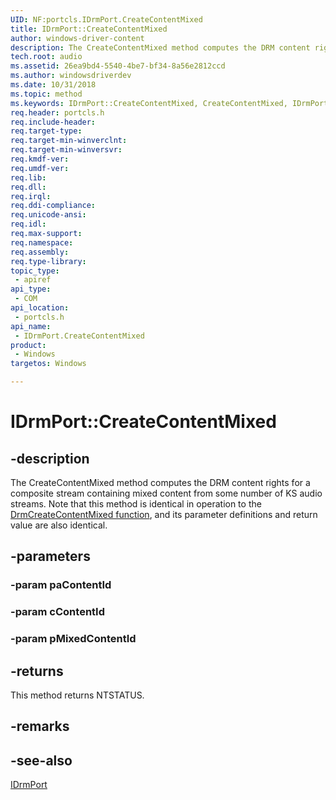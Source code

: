 ```yaml
---
UID: NF:portcls.IDrmPort.CreateContentMixed
title: IDrmPort::CreateContentMixed
author: windows-driver-content
description: The CreateContentMixed method computes the DRM content rights for a composite stream containing mixed content from some number of KS audio streams. 
tech.root: audio
ms.assetid: 26ea9bd4-5540-4be7-bf34-8a56e2812ccd
ms.author: windowsdriverdev
ms.date: 10/31/2018
ms.topic: method
ms.keywords: IDrmPort::CreateContentMixed, CreateContentMixed, IDrmPort.CreateContentMixed, IDrmPort::CreateContentMixed, IDrmPort.CreateContentMixed
req.header: portcls.h
req.include-header:
req.target-type:
req.target-min-winverclnt:
req.target-min-winversvr:
req.kmdf-ver:
req.umdf-ver:
req.lib:
req.dll:
req.irql: 
req.ddi-compliance:
req.unicode-ansi:
req.idl:
req.max-support:
req.namespace:
req.assembly:
req.type-library: 
topic_type: 
 - apiref
api_type: 
 - COM
api_location: 
 - portcls.h
api_name: 
 - IDrmPort.CreateContentMixed
product: 
 - Windows
targetos: Windows

---
```


# IDrmPort::CreateContentMixed


## -description

The CreateContentMixed method computes the DRM content rights for a composite stream containing mixed content from some number of KS audio streams. Note that this method is identical in operation to the [DrmCreateContentMixed function](https://docs.microsoft.com/windows-hardware/drivers/ddi/content/drmk/nf-drmk-drmcreatecontentmixed), and its parameter definitions and return value are also identical.

## -parameters

### -param paContentId



### -param cContentId



### -param pMixedContentId




## -returns
This method returns NTSTATUS.
## -remarks

## -see-also

[IDrmPort](nn-portcls-idrmport.md)